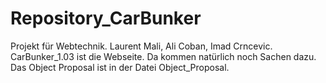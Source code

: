 # Repository_CarBunker
Projekt für Webtechnik. Laurent Mali, Ali Coban, Imad Crncevic.
CarBunker_1.03 ist die Webseite. Da kommen natürlich noch Sachen dazu. Das Object Proposal ist in der Datei Object_Proposal.
